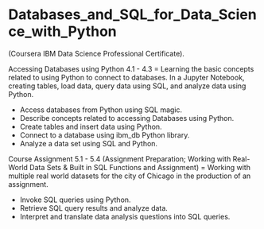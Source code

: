 # Databases_and_SQL_for_Data_Science_with_Python

(Coursera IBM Data Science Professional Certificate).

Accessing Databases using Python 4.1 - 4.3 = Learning the basic concepts related to using Python to connect to databases. In a Jupyter Notebook, creating tables, load data, query data using SQL, and analyze data using Python.
- Access databases from Python using SQL magic.
- Describe concepts related to accessing Databases using Python.
- Create tables and insert data using Python.
- Connect to a database using ibm_db Python library.
- Analyze a data set using SQL and Python.

Course Assignment 5.1 - 5.4 (Assignment Preparation; Working with Real-World Data Sets & Built in SQL Functions and Assignment) = Working with multiple real world datasets for the city of Chicago in the production of an assignment.
- Invoke SQL queries using Python.
- Retrieve SQL query results and analyze data.
- Interpret and translate data analysis questions into SQL queries.
